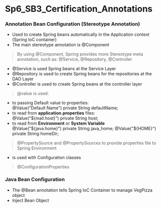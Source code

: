 # Sp6_SB3_Certification_Annotations

### Annotation Bean Configuration (Stereotype Annotation)
- Used to create Spring beans automatically in the Application context (Spring IoC container) 
- The main stereotype annotation is @Component

>By using @Component, Spring provides more Stereotype meta annotation, such as: @Service, @Repository, @Controller
- @Service is used Spring beans at the Service Layer
- @Repository is used to create Spring beans for the repositories at the DAO Layer
- @Controller is used to create Spring beans at the controller layer 

>@value is used: 
- to passing Default value to properties:  
    @Value("Default Name")
    private String defaultName;
- to read from **application.properties** files:  
  @Value("${mail.host}")
  private String host; 
- to read from **Environment** or **System Variable**  
  @Value("${java.home}")  
  private String java_home;  
  @Value("${HOME}")  
  private String homeDir;  

> @PropertySource and @PropertySources to provide properties file to Spring Environment
- is used with Configuration classes

> @ConfigurationProperties

### Java Bean Configuration
- The @Bean annotation tells Spring IoC Container to manage VegPizza object 
- Inject Bean Object 

